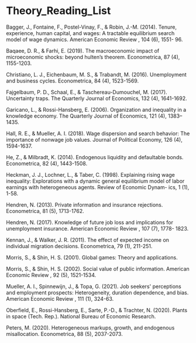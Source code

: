 # Theory_Reading_List

Bagger, J., Fontaine, F., Postel-Vinay, F., & Robin, J.-M. (2014). Tenure,
experience, human capital, and wages: A tractable equilibrium search
model of wage dynamics. American Economic Review , 104 (6), 1551-
96.

Baqaee, D. R., & Farhi, E. (2019). The macroeconomic impact of microeconomic shocks: beyond hulten’s theorem. Econometrica, 87 (4),
1155-1203.

Christiano, L. J., Eichenbaum, M. S., & Trabandt, M. (2016). Unemployment
and business cycles. Econometrica, 84 (4), 1523-1569.

Fajgelbaum, P. D., Schaal, E., & Taschereau-Dumouchel, M. (2017). Uncertainty traps. The Quarterly Journal of Economics, 132 (4), 1641-1692.

Garicano, L., & Rossi-Hansberg, E. (2006). Organization and inequality in
a knowledge economy. The Quarterly Journal of Economics, 121 (4),
1383–1435.

Hall, R. E., & Mueller, A. I. (2018). Wage dispersion and search behavior:
The importance of nonwage job values. Journal of Political Economy,
126 (4), 1594-1637.

He, Z., & Milbradt, K. (2014). Endogenous liquidity and defaultable bonds.
Econometrica, 82 (4), 1443-1508.

Heckman, J. J., Lochner, L., & Taber, C. (1998). Explaining rising wage
inequality: Explorations with a dynamic general equilibrium model of
labor earnings with heterogeneous agents. Review of Economic Dynam-
ics, 1 (1), 1-58.

Hendren, N. (2013). Private information and insurance rejections. Econometrica, 81 (5), 1713-1762.

Hendren, N. (2017). Knowledge of future job loss and implications for
unemployment insurance. American Economic Review , 107 (7), 1778-
1823.

Kennan, J., & Walker, J. R. (2011). The effect of expected income on
individual migration decisions. Econometrica, 79 (1), 211-251.

Morris, S., & Shin, H. S. (2001). Global games: Theory and applications.

Morris, S., & Shin, H. S. (2002). Social value of public information. American
Economic Review , 92 (5), 1521-1534.

Mueller, A. I., Spinnewijn, J., & Topa, G. (2021). Job seekers' perceptions
and employment prospects: Heterogeneity, duration dependence, and
bias. American Economic Review , 111 (1), 324-63.

Oberfield, E., Rossi-Hansberg, E., Sarte, P.-D., & Trachter, N. (2020). Plants
in space (Tech. Rep.). National Bureau of Economic Research.

Peters, M. (2020). Heterogeneous markups, growth, and endogenous misallocation. Econometrica, 88 (5), 2037-2073.
